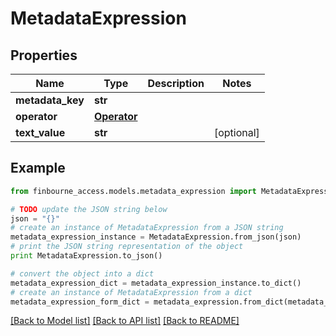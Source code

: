 # MetadataExpression


## Properties
Name | Type | Description | Notes
------------ | ------------- | ------------- | -------------
**metadata_key** | **str** |  | 
**operator** | [**Operator**](Operator.md) |  | 
**text_value** | **str** |  | [optional] 

## Example

```python
from finbourne_access.models.metadata_expression import MetadataExpression

# TODO update the JSON string below
json = "{}"
# create an instance of MetadataExpression from a JSON string
metadata_expression_instance = MetadataExpression.from_json(json)
# print the JSON string representation of the object
print MetadataExpression.to_json()

# convert the object into a dict
metadata_expression_dict = metadata_expression_instance.to_dict()
# create an instance of MetadataExpression from a dict
metadata_expression_form_dict = metadata_expression.from_dict(metadata_expression_dict)
```
[[Back to Model list]](../README.md#documentation-for-models) [[Back to API list]](../README.md#documentation-for-api-endpoints) [[Back to README]](../README.md)


